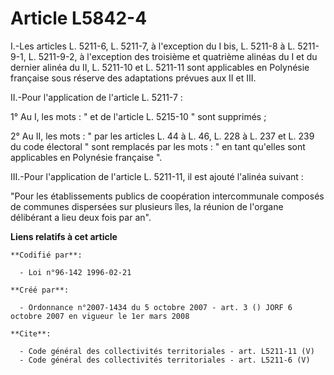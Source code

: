 # Article L5842-4

I.-Les articles L. 5211-6, L. 5211-7, à l'exception du I bis, L. 5211-8 à L. 5211-9-1, L. 5211-9-2, à l'exception des
troisième et quatrième alinéas du I et du dernier alinéa du II, L. 5211-10 et L. 5211-11 sont applicables en Polynésie
française sous réserve des adaptations prévues aux II et III. 

II.-Pour l'application de l'article L. 5211-7 : 

1° Au I, les mots : " et de l'article L. 5215-10 " sont supprimés ; 

2° Au II, les mots : " par les articles L. 44 à L. 46, L. 228 à L. 237 et L. 239 du code électoral " sont remplacés par les
mots : " en tant qu'elles sont applicables en Polynésie française ". 

III.-Pour l'application de l'article L. 5211-11, il est ajouté l'alinéa suivant : 

"Pour les établissements publics de coopération intercommunale composés de communes dispersées sur plusieurs îles, la réunion
de l'organe délibérant a lieu deux fois par an".

**Liens relatifs à cet article**

	**Codifié par**:

	  - Loi n°96-142 1996-02-21

	**Créé par**:

	  - Ordonnance n°2007-1434 du 5 octobre 2007 - art. 3 () JORF 6 octobre 2007 en vigueur le 1er mars 2008

	**Cite**:

	  - Code général des collectivités territoriales - art. L5211-11 (V)
	  - Code général des collectivités territoriales - art. L5211-6 (V)

